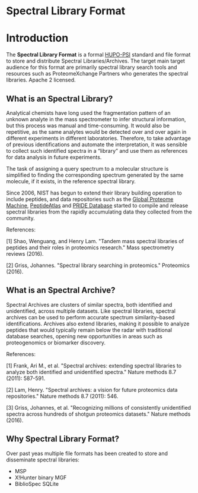 Spectral Library Format
=======================

# Introduction

The **Spectral Library Format** is a formal [HUPO-PSI](www.psidev.info/) standard and file format to store
and distribute Spectral Libraries/Archives. The target main target audience for this format
are primarily spectral library search tools and resources such as ProteomeXchange Partners who generates the spectral libraries.
Apache 2 licensed.

## What is an Spectral Library?

Analytical chemists have long used the fragmentation pattern of an unknown analyte in the
mass spectrometer to infer structural information, but this process was
manual and time-consuming. It would also be repetitive, as the same analytes would be detected over and over again in different
experiments in different laboratories. Therefore, to take advantage
of previous identifications and automate the interpretation, it was sensible to collect such identified spectra in a “library” and use them as references for data analysis in future experiments.

The task of assigning a query spectrum to a molecular structure is simplified to finding the corresponding spectrum
generated by the same molecule, if it exists, in the reference spectral library.

Since 2006, NIST has begun to extend their library building operation to include peptides, and
data repositories such as the [Global Proteome Machine](http://gpmdb.thegpm.org), [PeptideAtlas](http://www.peptideatlas.org)
and [PRIDE Database](http://www.ebi.ac.uk/pride/archive) started to compile and release spectral
libraries from the rapidly accumulating data they collected from the
community.

References:

[1] Shao, Wenguang, and Henry Lam. "Tandem mass spectral libraries of peptides and their roles in proteomics research." Mass spectrometry reviews (2016).

[2] Griss, Johannes. "Spectral library searching in proteomics." Proteomics (2016).

## What is an Spectral Archive?

Spectral Archives are clusters of similar spectra, both identified and unidentified, across
multiple datasets. Like spectral libraries, spectral archives can
be used to perform accurate spectrum similarity–based identifications. Archives also extend
libraries, making it possible to analyze peptides that would typically remain below the radar
with traditional database searches, opening new opportunities
in areas such as proteogenomics or biomarker discovery.

References:

[1] Frank, Ari M., et al. "Spectral archives: extending spectral libraries to analyze both identified and unidentified spectra." Nature methods 8.7 (2011): 587-591.

[2] Lam, Henry. "Spectral archives: a vision for future proteomics data repositories." Nature methods 8.7 (2011): 546.

[3] Griss, Johannes, et al. "Recognizing millions of consistently unidentified spectra across hundreds of shotgun proteomics datasets." Nature methods (2016).

## Why Spectral Library Format?

Over past yeas multiple file formats has been created to store and disseminate spectral libraries:
   - MSP
   - X!Hunter binary MGF
   - BiblioSpec SQLite


